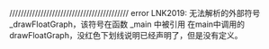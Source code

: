 //////////////////////////////////////////
error LNK2019: 无法解析的外部符号 _drawFloatGraph，该符号在函数 _main 中被引用
在main中调用的drawFloatGraph，没红色下划线说明已经声明了，但是没有定义。
